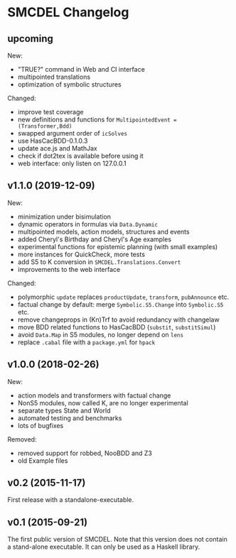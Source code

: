 # SMCDEL Changelog

## upcoming

New:

- "TRUE?" command in Web and CI interface
- multipointed translations
- optimization of symbolic structures

Changed:

- improve test coverage
- new definitions and functions for `MultipointedEvent = (Transformer,Bdd)`
- swapped argument order of `icSolves`
- use HasCacBDD-0.1.0.3
- update ace.js and MathJax
- check if dot2tex is available before using it
- web interface: only listen on 127.0.0.1


## v1.1.0 (2019-12-09)

New:

- minimization under bisimulation
- dynamic operators in formulas via `Data.Dynamic`
- multipointed models, action models, structures and events
- added Cheryl's Birthday and Cheryl's Age examples
- experimental functions for epistemic planning (with small examples)
- more instances for QuickCheck, more tests
- add S5 to K conversion in `SMCDEL.Translations.Convert`
- improvements to the web interface

Changed:

- polymorphic `update` replaces `productUpdate`, `transform`, `pubAnnounce` etc.
- factual change by default: merge `Symbolic.S5.Change` into `Symbolic.S5` etc.
- remove changeprops in (Kn)Trf to avoid redundancy with changelaw
- move BDD related functions to HasCacBDD (`substit`, `substitSimul`)
- avoid `Data.Map` in S5 modules, no longer depend on `lens`
- replace `.cabal` file with a `package.yml` for `hpack`


## v1.0.0  (2018-02-26)

New:

- action models and transformers with factual change
- NonS5 modules, now called K, are no longer experimental
- separate types State and World
- automated testing and benchmarks
- lots of bugfixes

Removed:

- removed support for robbed, NooBDD and Z3
- old Example files


## v0.2  (2015-11-17)

First release with a standalone-executable.


## v0.1  (2015-09-21)

The first public version of SMCDEL. Note that this version does not contain a
stand-alone executable. It can only be used as a Haskell library.
